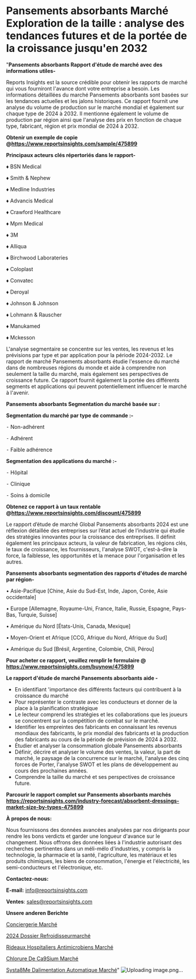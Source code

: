 # Pansements absorbants Marché Exploration de la taille : analyse des tendances futures et de la portée de la croissance jusqu'en 2032

"<strong>Pansements absorbants Rapport d'étude de marché avec des informations utiles-</strong>

Reports Insights est la source crédible pour obtenir les rapports de marché qui vous fourniront l'avance dont votre entreprise a besoin. Les informations détaillées du marché Pansements absorbants sont basées sur les tendances actuelles et les jalons historiques. Ce rapport fournit une analyse du volume de production sur le marché mondial et également sur chaque type de 2024 à 2032. Il mentionne également le volume de production par région ainsi que l'analyse des prix en fonction de chaque type, fabricant, région et prix mondial de 2024 à 2032.

<strong><b>Obtenir un exemple de copie @</b></strong><a href=https://www.reportsinsights.com/sample/475899><strong><b>https://www.reportsinsights.com/sample/475899</b></strong></a>

<b>Principaux acteurs clés répertoriés dans le rapport-</b>

<b> </b>♦ BSN Medical

♦ Smith & Nephew

♦ Medline Industries

♦ Advancis Medical

♦ Crawford Healthcare

♦ Mpm Medical

♦ 3M

♦ Alliqua

♦ Birchwood Laborateries

♦ Coloplast

♦ Convatec

♦ Deroyal

♦ Johnson & Johnson

♦ Lohmann & Rauscher

♦ Manukamed

♦ Mckesson

L'analyse segmentaire se concentre sur les ventes, les revenus et les prévisions par type et par application pour la période 2024-2032. Le rapport de marché Pansements absorbants étudie l'essence du marché dans de nombreuses régions du monde et aide à comprendre non seulement la taille du marché, mais également ses perspectives de croissance future. Ce rapport fournit également la portée des différents segments et applications qui peuvent potentiellement influencer le marché à l'avenir.

<strong>Pansements absorbants Segmentation du marché basée sur :</strong>

<strong>Segmentation du marché par type de commande :-</strong>

⁃ Non-adhérent

⁃ Adhérent

⁃ Faible adhérence

<strong>Segmentation des applications du marché :-</strong>

⁃ Hôpital

⁃ Clinique

⁃ Soins à domicile

<strong><b>Obtenez ce rapport à un taux rentable @</b></strong><a href=https://www.reportsinsights.com/discount/475899><strong><b>https://www.reportsinsights.com/discount/475899</b></strong></a>

Le rapport d’étude de marché Global Pansements absorbants 2024 est une réflexion détaillée des entreprises sur l’état actuel de l’industrie qui étudie des stratégies innovantes pour la croissance des entreprises. Il définit également les principaux acteurs, la valeur de fabrication, les régions clés, le taux de croissance, les fournisseurs, l'analyse SWOT, c'est-à-dire la force, la faiblesse, les opportunités et la menace pour l'organisation et les autres.

<strong>Pansements absorbants segmentation des rapports d'études de marché par région-</strong>

• Asie-Pacifique [Chine, Asie du Sud-Est, Inde, Japon, Corée, Asie occidentale]

• Europe [Allemagne, Royaume-Uni, France, Italie, Russie, Espagne, Pays-Bas, Turquie, Suisse]

• Amérique du Nord [États-Unis, Canada, Mexique]

• Moyen-Orient et Afrique [CCG, Afrique du Nord, Afrique du Sud]

• Amérique du Sud [Brésil, Argentine, Colombie, Chili, Pérou]

<strong>Pour acheter ce rapport, veuillez remplir le formulaire @   <a href=https://www.reportsinsights.com/buynow/475899>https://www.reportsinsights.com/buynow/475899</a></strong>

<strong>Le rapport d'étude de marché Pansements absorbants aide -</strong>
<ul>
  <li>En identifiant 'importance des différents facteurs qui contribuent à la croissance du marché</li>
  <li>Pour représenter le contraste avec les conducteurs et donner de la place à la planification stratégique</li>
  <li>Le lecteur comprend les stratégies et les collaborations que les joueurs se concentrent sur la compétition de combat sur le marché.</li>
  <li>Identifier les empreintes des fabricants en connaissant les revenus mondiaux des fabricants, le prix mondial des fabricants et la production des fabricants au cours de la période de prévision de 2024 à 2032.</li>
  <li>Étudier et analyser la consommation globale Pansements absorbants</li>
  <li>Définir, décrire et analyser le volume des ventes, la valeur, la part de marché, le paysage de la concurrence sur le marché, l'analyse des cinq forces de Porter, l'analyse SWOT et les plans de développement au cours des prochaines années.</li>
  <li>Comprendre la taille du marché et ses perspectives de croissance future.</li>
</ul>

<strong>Parcourir le rapport complet sur Pansements absorbants marchés <a href=https://reportsinsights.com/industry-forecast/absorbent-dressings-market-size-by-types-475899>https://reportsinsights.com/industry-forecast/absorbent-dressings-market-size-by-types-475899</a></strong>

<strong>À propos de nous:</strong>

Nous fournissons des données avancées analysées par nos dirigeants pour rendre les bons verdicts et garder une longueur d'avance sur le changement. Nous offrons des données liées à l'industrie autorisant des recherches pertinentes dans un méli-mélo d'industries, y compris la technologie, la pharmacie et la santé, l'agriculture, les matériaux et les produits chimiques, les biens de consommation, l'énergie et l'électricité, les semi-conducteurs et l'électronique, etc.

<strong>Contactez-nous:</strong>

<strong>E-mail:</strong> <a href=mailto:info@reportsinsights.com>info@reportsinsights.com</a>

<strong>Ventes</strong>: <a href=mailto:sales@reportsinsights.com>sales@reportsinsights.com</a>

<strong>Unsere anderen Berichte</strong>

<a href=https://www.linkedin.com/pulse/conciergerie-march%C3%A9-2024-2032-rapport-de-sjjac/>Conciergerie Marché</a>

<a href=https://www.linkedin.com/pulse/2024-dossier-refroidisseurmarch%C3%A9-segmentation-xe0fc/>2024 Dossier Refroidisseurmarché</a>

<a href=https://www.linkedin.com/pulse/rideaux-hospitaliers-antimicrobiens-marchétaille-wenpc/>Rideaux Hospitaliers Antimicrobiens Marché</a>

<a href=https://www.linkedin.com/pulse/chlorure-de-c%C3%A9sium-march%C3%A9-taille-part-perspectives-nyybc/>Chlorure De Ca9Sium Marché</a>

<a href=https://www.linkedin.com/pulse/syst%C3%A8me-dalimentation-automatique-march%C3%A9-rapport-2qa8c/>Systa8Me Dalimentation Automatique Marché</a>"
![Uploading image.png…]()
